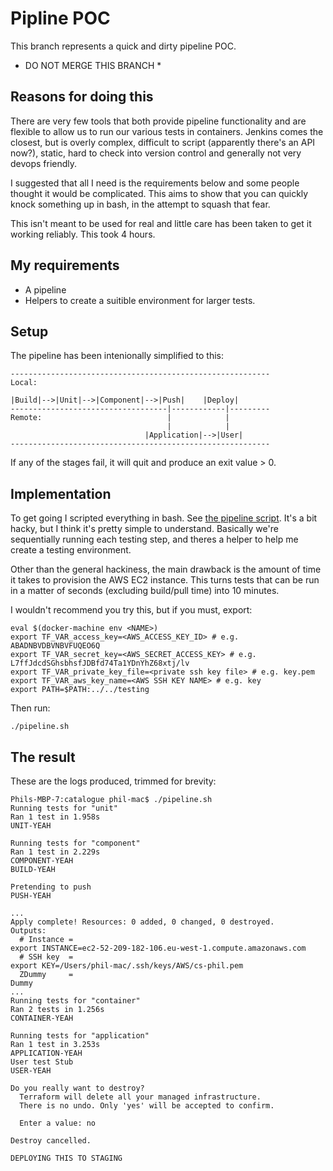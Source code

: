 # Pipline POC

This branch represents a quick and dirty pipeline POC.

* DO NOT MERGE THIS BRANCH *

## Reasons for doing this

There are very few tools that both provide pipeline functionality and are flexible to allow us to run our various tests in containers. Jenkins comes the closest, but is overly complex, difficult to script (apparently there's an API now?), static, hard to check into version control and generally not very devops friendly.

I suggested that all I need is the requirements below and some people thought it would be complicated. This aims to show that you can quickly knock something up in bash, in the attempt to squash that fear.

This isn't meant to be used for real and little care has been taken to get it working reliably. This took 4 hours.

## My requirements
- A pipeline
- Helpers to create a suitible environment for larger tests.

## Setup
The pipeline has been intenionally simplified to this:

```
----------------------------------------------------------
Local: 

|Build|-->|Unit|-->|Component|-->|Push|    |Deploy|
-----------------------------------|------------|---------
Remote:                            |            |
                                   |            |
                              |Application|-->|User|
----------------------------------------------------------
```

If any of the stages fail, it will quit and produce an exit value > 0.

## Implementation
To get going I scripted everything in bash. See [the pipeline script](./pipeline.sh). It's a bit hacky, but I think it's pretty simple to understand. Basically we're sequentially running each testing step, and theres a helper to help me create a testing environment.
 
Other than the general hackiness, the main drawback is the amount of time it takes to provision the AWS EC2 instance. This turns tests that can be run in a matter of seconds (excluding build/pull time) into 10 minutes.

I wouldn't recommend you try this, but if you must, export:

```
eval $(docker-machine env <NAME>)
export TF_VAR_access_key=<AWS_ACCESS_KEY_ID> # e.g. ABADNBVDBVNBVFUQEO6Q
export TF_VAR_secret_key=<AWS_SECRET_ACCESS_KEY> # e.g. L7ffJdcdSGhsbhsfJDBfd74Ta1YDnYhZ68xtj/lv
export TF_VAR_private_key_file=<private ssh key file> # e.g. key.pem
export TF_VAR_aws_key_name=<AWS SSH KEY NAME> # e.g. key
export PATH=$PATH:../../testing
```

Then run:
```
./pipeline.sh
```

## The result

These are the logs produced, trimmed for brevity:

```
Phils-MBP-7:catalogue phil-mac$ ./pipeline.sh
Running tests for "unit"
Ran 1 test in 1.958s
UNIT-YEAH

Running tests for "component"
Ran 1 test in 2.229s
COMPONENT-YEAH
BUILD-YEAH

Pretending to push
PUSH-YEAH

...
Apply complete! Resources: 0 added, 0 changed, 0 destroyed.
Outputs:
  # Instance = 
export INSTANCE=ec2-52-209-182-106.eu-west-1.compute.amazonaws.com
  # SSH key  = 
export KEY=/Users/phil-mac/.ssh/keys/AWS/cs-phil.pem
  ZDummy     = 
Dummy
...
Running tests for "container"
Ran 2 tests in 1.256s
CONTAINER-YEAH

Running tests for "application"
Ran 1 test in 3.253s
APPLICATION-YEAH
User test Stub
USER-YEAH

Do you really want to destroy?
  Terraform will delete all your managed infrastructure.
  There is no undo. Only 'yes' will be accepted to confirm.

  Enter a value: no

Destroy cancelled.

DEPLOYING THIS TO STAGING
```
